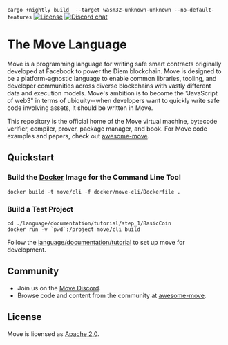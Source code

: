 

`cargo +nightly build  --target wasm32-unknown-unknown --no-default-features`
[![License](https://img.shields.io/badge/license-Apache-green.svg)](LICENSE)
[![Discord chat](https://img.shields.io/discord/903339070925721652.svg?logo=discord&style=flat-square)](https://discord.gg/M95qX3KnG8)


# The Move Language

Move is a programming language for writing safe smart contracts originally developed at Facebook to power the Diem blockchain. Move is designed to be a platform-agnostic language to enable common libraries, tooling, and developer communities across diverse blockchains with vastly different data and execution models. Move's ambition is to become the "JavaScript of web3" in terms of ubiquity--when developers want to quickly write safe code involving assets, it should be written in Move.

This repository is the official home of the Move virtual machine, bytecode verifier, compiler, prover, package manager, and book. For Move code examples and papers, check out [awesome-move](https://github.com/MystenLabs/awesome-move).

## Quickstart

### Build the [Docker](https://www.docker.com/community/open-source/) Image for the Command Line Tool

```
docker build -t move/cli -f docker/move-cli/Dockerfile .
```

### Build a Test Project

```
cd ./language/documentation/tutorial/step_1/BasicCoin
docker run -v `pwd`:/project move/cli build
```

Follow the [language/documentation/tutorial](./language/documentation/tutorial/README.md) to set up move for development.

## Community

* Join us on the [Move Discord](https://discord.gg/cPUmhe24Mz).
* Browse code and content from the community at [awesome-move](https://github.com/MystenLabs/awesome-move).

## License

Move is licensed as [Apache 2.0](https://github.com/move-language/move/blob/main/LICENSE).
